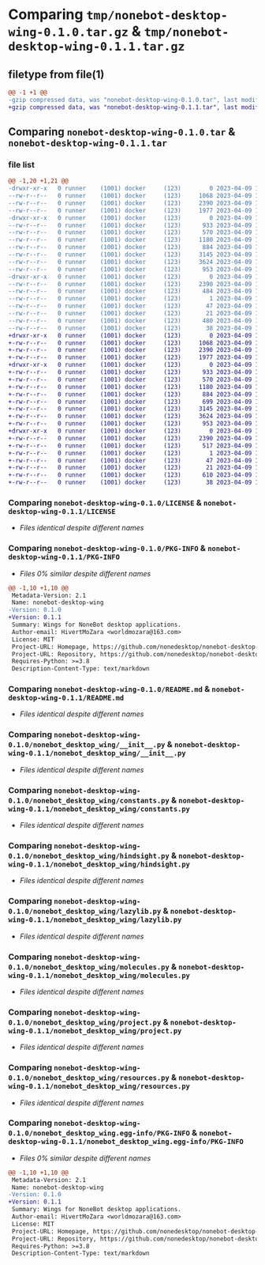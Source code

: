 # Comparing `tmp/nonebot-desktop-wing-0.1.0.tar.gz` & `tmp/nonebot-desktop-wing-0.1.1.tar.gz`

## filetype from file(1)

```diff
@@ -1 +1 @@
-gzip compressed data, was "nonebot-desktop-wing-0.1.0.tar", last modified: Sun Apr  9 10:06:33 2023, max compression
+gzip compressed data, was "nonebot-desktop-wing-0.1.1.tar", last modified: Sun Apr  9 10:54:48 2023, max compression
```

## Comparing `nonebot-desktop-wing-0.1.0.tar` & `nonebot-desktop-wing-0.1.1.tar`

### file list

```diff
@@ -1,20 +1,21 @@
-drwxr-xr-x   0 runner    (1001) docker     (123)        0 2023-04-09 10:06:33.504830 nonebot-desktop-wing-0.1.0/
--rw-r--r--   0 runner    (1001) docker     (123)     1068 2023-04-09 10:06:24.000000 nonebot-desktop-wing-0.1.0/LICENSE
--rw-r--r--   0 runner    (1001) docker     (123)     2390 2023-04-09 10:06:33.504830 nonebot-desktop-wing-0.1.0/PKG-INFO
--rw-r--r--   0 runner    (1001) docker     (123)     1977 2023-04-09 10:06:24.000000 nonebot-desktop-wing-0.1.0/README.md
-drwxr-xr-x   0 runner    (1001) docker     (123)        0 2023-04-09 10:06:33.504830 nonebot-desktop-wing-0.1.0/nonebot_desktop_wing/
--rw-r--r--   0 runner    (1001) docker     (123)      933 2023-04-09 10:06:24.000000 nonebot-desktop-wing-0.1.0/nonebot_desktop_wing/__init__.py
--rw-r--r--   0 runner    (1001) docker     (123)      570 2023-04-09 10:06:24.000000 nonebot-desktop-wing-0.1.0/nonebot_desktop_wing/constants.py
--rw-r--r--   0 runner    (1001) docker     (123)     1180 2023-04-09 10:06:24.000000 nonebot-desktop-wing-0.1.0/nonebot_desktop_wing/hindsight.py
--rw-r--r--   0 runner    (1001) docker     (123)      884 2023-04-09 10:06:24.000000 nonebot-desktop-wing-0.1.0/nonebot_desktop_wing/lazylib.py
--rw-r--r--   0 runner    (1001) docker     (123)     3145 2023-04-09 10:06:24.000000 nonebot-desktop-wing-0.1.0/nonebot_desktop_wing/molecules.py
--rw-r--r--   0 runner    (1001) docker     (123)     3624 2023-04-09 10:06:24.000000 nonebot-desktop-wing-0.1.0/nonebot_desktop_wing/project.py
--rw-r--r--   0 runner    (1001) docker     (123)      953 2023-04-09 10:06:24.000000 nonebot-desktop-wing-0.1.0/nonebot_desktop_wing/resources.py
-drwxr-xr-x   0 runner    (1001) docker     (123)        0 2023-04-09 10:06:33.504830 nonebot-desktop-wing-0.1.0/nonebot_desktop_wing.egg-info/
--rw-r--r--   0 runner    (1001) docker     (123)     2390 2023-04-09 10:06:33.000000 nonebot-desktop-wing-0.1.0/nonebot_desktop_wing.egg-info/PKG-INFO
--rw-r--r--   0 runner    (1001) docker     (123)      484 2023-04-09 10:06:33.000000 nonebot-desktop-wing-0.1.0/nonebot_desktop_wing.egg-info/SOURCES.txt
--rw-r--r--   0 runner    (1001) docker     (123)        1 2023-04-09 10:06:33.000000 nonebot-desktop-wing-0.1.0/nonebot_desktop_wing.egg-info/dependency_links.txt
--rw-r--r--   0 runner    (1001) docker     (123)       47 2023-04-09 10:06:33.000000 nonebot-desktop-wing-0.1.0/nonebot_desktop_wing.egg-info/requires.txt
--rw-r--r--   0 runner    (1001) docker     (123)       21 2023-04-09 10:06:33.000000 nonebot-desktop-wing-0.1.0/nonebot_desktop_wing.egg-info/top_level.txt
--rw-r--r--   0 runner    (1001) docker     (123)      480 2023-04-09 10:06:24.000000 nonebot-desktop-wing-0.1.0/pyproject.toml
--rw-r--r--   0 runner    (1001) docker     (123)       38 2023-04-09 10:06:33.504830 nonebot-desktop-wing-0.1.0/setup.cfg
+drwxr-xr-x   0 runner    (1001) docker     (123)        0 2023-04-09 10:54:48.836254 nonebot-desktop-wing-0.1.1/
+-rw-r--r--   0 runner    (1001) docker     (123)     1068 2023-04-09 10:54:37.000000 nonebot-desktop-wing-0.1.1/LICENSE
+-rw-r--r--   0 runner    (1001) docker     (123)     2390 2023-04-09 10:54:48.832254 nonebot-desktop-wing-0.1.1/PKG-INFO
+-rw-r--r--   0 runner    (1001) docker     (123)     1977 2023-04-09 10:54:37.000000 nonebot-desktop-wing-0.1.1/README.md
+drwxr-xr-x   0 runner    (1001) docker     (123)        0 2023-04-09 10:54:48.832254 nonebot-desktop-wing-0.1.1/nonebot_desktop_wing/
+-rw-r--r--   0 runner    (1001) docker     (123)      933 2023-04-09 10:54:37.000000 nonebot-desktop-wing-0.1.1/nonebot_desktop_wing/__init__.py
+-rw-r--r--   0 runner    (1001) docker     (123)      570 2023-04-09 10:54:37.000000 nonebot-desktop-wing-0.1.1/nonebot_desktop_wing/constants.py
+-rw-r--r--   0 runner    (1001) docker     (123)     1180 2023-04-09 10:54:37.000000 nonebot-desktop-wing-0.1.1/nonebot_desktop_wing/hindsight.py
+-rw-r--r--   0 runner    (1001) docker     (123)      884 2023-04-09 10:54:37.000000 nonebot-desktop-wing-0.1.1/nonebot_desktop_wing/lazylib.py
+-rw-r--r--   0 runner    (1001) docker     (123)      699 2023-04-09 10:54:37.000000 nonebot-desktop-wing-0.1.1/nonebot_desktop_wing/lazylib.pyi
+-rw-r--r--   0 runner    (1001) docker     (123)     3145 2023-04-09 10:54:37.000000 nonebot-desktop-wing-0.1.1/nonebot_desktop_wing/molecules.py
+-rw-r--r--   0 runner    (1001) docker     (123)     3624 2023-04-09 10:54:37.000000 nonebot-desktop-wing-0.1.1/nonebot_desktop_wing/project.py
+-rw-r--r--   0 runner    (1001) docker     (123)      953 2023-04-09 10:54:37.000000 nonebot-desktop-wing-0.1.1/nonebot_desktop_wing/resources.py
+drwxr-xr-x   0 runner    (1001) docker     (123)        0 2023-04-09 10:54:48.832254 nonebot-desktop-wing-0.1.1/nonebot_desktop_wing.egg-info/
+-rw-r--r--   0 runner    (1001) docker     (123)     2390 2023-04-09 10:54:48.000000 nonebot-desktop-wing-0.1.1/nonebot_desktop_wing.egg-info/PKG-INFO
+-rw-r--r--   0 runner    (1001) docker     (123)      517 2023-04-09 10:54:48.000000 nonebot-desktop-wing-0.1.1/nonebot_desktop_wing.egg-info/SOURCES.txt
+-rw-r--r--   0 runner    (1001) docker     (123)        1 2023-04-09 10:54:48.000000 nonebot-desktop-wing-0.1.1/nonebot_desktop_wing.egg-info/dependency_links.txt
+-rw-r--r--   0 runner    (1001) docker     (123)       47 2023-04-09 10:54:48.000000 nonebot-desktop-wing-0.1.1/nonebot_desktop_wing.egg-info/requires.txt
+-rw-r--r--   0 runner    (1001) docker     (123)       21 2023-04-09 10:54:48.000000 nonebot-desktop-wing-0.1.1/nonebot_desktop_wing.egg-info/top_level.txt
+-rw-r--r--   0 runner    (1001) docker     (123)      610 2023-04-09 10:54:37.000000 nonebot-desktop-wing-0.1.1/pyproject.toml
+-rw-r--r--   0 runner    (1001) docker     (123)       38 2023-04-09 10:54:48.836254 nonebot-desktop-wing-0.1.1/setup.cfg
```

### Comparing `nonebot-desktop-wing-0.1.0/LICENSE` & `nonebot-desktop-wing-0.1.1/LICENSE`

 * *Files identical despite different names*

### Comparing `nonebot-desktop-wing-0.1.0/PKG-INFO` & `nonebot-desktop-wing-0.1.1/PKG-INFO`

 * *Files 0% similar despite different names*

```diff
@@ -1,10 +1,10 @@
 Metadata-Version: 2.1
 Name: nonebot-desktop-wing
-Version: 0.1.0
+Version: 0.1.1
 Summary: Wings for NoneBot desktop applications.
 Author-email: HivertMoZara <worldmozara@163.com>
 License: MIT
 Project-URL: Homepage, https://github.com/nonedesktop/nonebot-desktop-wing
 Project-URL: Repository, https://github.com/nonedesktop/nonebot-desktop-wing
 Requires-Python: >=3.8
 Description-Content-Type: text/markdown
```

### Comparing `nonebot-desktop-wing-0.1.0/README.md` & `nonebot-desktop-wing-0.1.1/README.md`

 * *Files identical despite different names*

### Comparing `nonebot-desktop-wing-0.1.0/nonebot_desktop_wing/__init__.py` & `nonebot-desktop-wing-0.1.1/nonebot_desktop_wing/__init__.py`

 * *Files identical despite different names*

### Comparing `nonebot-desktop-wing-0.1.0/nonebot_desktop_wing/constants.py` & `nonebot-desktop-wing-0.1.1/nonebot_desktop_wing/constants.py`

 * *Files identical despite different names*

### Comparing `nonebot-desktop-wing-0.1.0/nonebot_desktop_wing/hindsight.py` & `nonebot-desktop-wing-0.1.1/nonebot_desktop_wing/hindsight.py`

 * *Files identical despite different names*

### Comparing `nonebot-desktop-wing-0.1.0/nonebot_desktop_wing/lazylib.py` & `nonebot-desktop-wing-0.1.1/nonebot_desktop_wing/lazylib.py`

 * *Files identical despite different names*

### Comparing `nonebot-desktop-wing-0.1.0/nonebot_desktop_wing/molecules.py` & `nonebot-desktop-wing-0.1.1/nonebot_desktop_wing/molecules.py`

 * *Files identical despite different names*

### Comparing `nonebot-desktop-wing-0.1.0/nonebot_desktop_wing/project.py` & `nonebot-desktop-wing-0.1.1/nonebot_desktop_wing/project.py`

 * *Files identical despite different names*

### Comparing `nonebot-desktop-wing-0.1.0/nonebot_desktop_wing/resources.py` & `nonebot-desktop-wing-0.1.1/nonebot_desktop_wing/resources.py`

 * *Files identical despite different names*

### Comparing `nonebot-desktop-wing-0.1.0/nonebot_desktop_wing.egg-info/PKG-INFO` & `nonebot-desktop-wing-0.1.1/nonebot_desktop_wing.egg-info/PKG-INFO`

 * *Files 0% similar despite different names*

```diff
@@ -1,10 +1,10 @@
 Metadata-Version: 2.1
 Name: nonebot-desktop-wing
-Version: 0.1.0
+Version: 0.1.1
 Summary: Wings for NoneBot desktop applications.
 Author-email: HivertMoZara <worldmozara@163.com>
 License: MIT
 Project-URL: Homepage, https://github.com/nonedesktop/nonebot-desktop-wing
 Project-URL: Repository, https://github.com/nonedesktop/nonebot-desktop-wing
 Requires-Python: >=3.8
 Description-Content-Type: text/markdown
```


